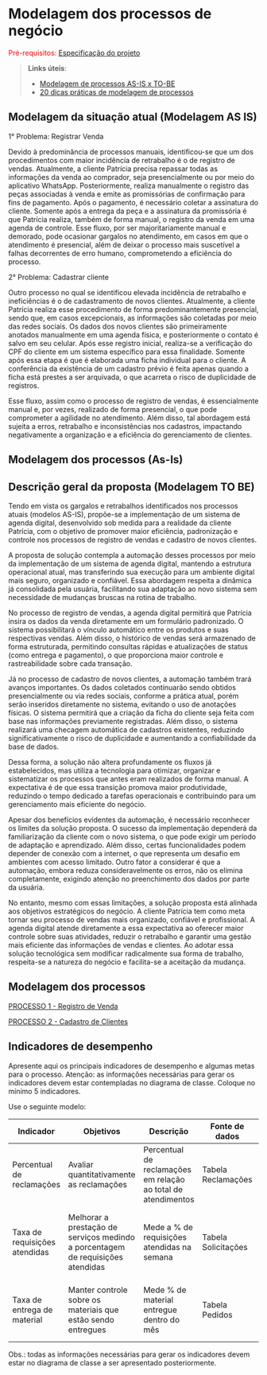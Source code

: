 # Modelagem dos processos de negócio

<span style="color:red">Pré-requisitos: <a href="02-Especificacao.md"> Especificação do projeto</a></span>

> **Links úteis**:
> - [Modelagem de processos AS-IS x TO-BE](https://dheka.com.br/modelagem-as-is-to-be/)
> - [20 dicas práticas de modelagem de processos](https://dheka.com.br/20-dicas-praticas-de-modelagem-de-processos/)

## Modelagem da situação atual (Modelagem AS IS)

1° Problema: Registrar Venda 

Devido à predominância de processos manuais, identificou-se que um dos procedimentos com maior incidência de retrabalho é o de registro de vendas. Atualmente, a cliente Patrícia precisa repassar todas as informações da venda ao comprador, seja presencialmente ou por meio do aplicativo WhatsApp. Posteriormente, realiza manualmente o registro das peças associadas à venda e emite as promissórias de confirmação para fins de pagamento. Após o pagamento, é necessário coletar a assinatura do cliente. Somente após a entrega da peça e a assinatura da promissória é que Patrícia realiza, também de forma manual, o registro da venda em uma agenda de controle. Esse fluxo, por ser majoritariamente manual e demorado, pode ocasionar gargalos no atendimento, em casos em que o atendimento é presencial, além de deixar o processo mais suscetível a falhas decorrentes de erro humano, comprometendo a eficiência do processo.   

2° Problema: Cadastrar cliente 

Outro processo no qual se identificou elevada incidência de retrabalho e ineficiências é o de cadastramento de novos clientes. Atualmente, a cliente Patrícia realiza esse procedimento de forma predominantemente presencial, sendo que, em casos excepcionais, as informações são coletadas por meio das redes sociais. Os dados dos novos clientes são primeiramente anotados manualmente em uma agenda física, e posteriormente o contato é salvo em seu celular. Após esse registro inicial, realiza-se a verificação do CPF do cliente em um sistema específico para essa finalidade. Somente após essa etapa é que é elaborada uma ficha individual para o cliente. A conferência da existência de um cadastro prévio é feita apenas quando a ficha está prestes a ser arquivada, o que acarreta o risco de duplicidade de registros. 

Esse fluxo, assim como o processo de registro de vendas, é essencialmente manual e, por vezes, realizado de forma presencial, o que pode comprometer a agilidade no atendimento. Além disso, tal abordagem está sujeita a erros, retrabalho e inconsistências nos cadastros, impactando negativamente a organização e a eficiência do gerenciamento de clientes. 


## Modelagem dos processos (As-Is)


## Descrição geral da proposta (Modelagem TO BE)

Tendo em vista os gargalos e retrabalhos identificados nos processos atuais (modelos AS-IS), propõe-se a implementação de um sistema de agenda digital, desenvolvido sob medida para a realidade da cliente Patrícia, com o objetivo de promover maior eficiência, padronização e controle nos processos de registro de vendas e cadastro de novos clientes. 

A proposta de solução contempla a automação desses processos por meio da implementação de um sistema de agenda digital, mantendo a estrutura operacional atual, mas transferindo sua execução para um ambiente digital mais seguro, organizado e confiável. Essa abordagem respeita a dinâmica já consolidada pela usuária, facilitando sua adaptação ao novo sistema sem necessidade de mudanças bruscas na rotina de trabalho. 

No processo de registro de vendas, a agenda digital permitirá que Patrícia insira os dados da venda diretamente em um formulário padronizado. O sistema possibilitará o vínculo automático entre os produtos e suas respectivas vendas. Além disso, o histórico de vendas será armazenado de forma estruturada, permitindo consultas rápidas e atualizações de status (como entrega e pagamento), o que proporciona maior controle e rastreabilidade sobre cada transação. 

Já no processo de cadastro de novos clientes, a automação também trará avanços importantes. Os dados coletados continuarão sendo obtidos presencialmente ou via redes sociais, conforme a prática atual, porém serão inseridos diretamente no sistema, evitando o uso de anotações físicas. O sistema permitirá que a criação da ficha do cliente seja feita com base nas informações previamente registradas. Além disso, o sistema realizará uma checagem automática de cadastros existentes, reduzindo significativamente o risco de duplicidade e aumentando a confiabilidade da base de dados. 

Dessa forma, a solução não altera profundamente os fluxos já estabelecidos, mas utiliza a tecnologia para otimizar, organizar e sistematizar os processos que antes eram realizados de forma manual. A expectativa é de que essa transição promova maior produtividade, reduzindo o tempo dedicado a tarefas operacionais e contribuindo para um gerenciamento mais eficiente do negócio. 

Apesar dos benefícios evidentes da automação, é necessário reconhecer os limites da solução proposta. O sucesso da implementação dependerá da familiarização da cliente com o novo sistema, o que pode exigir um período de adaptação e aprendizado. Além disso, certas funcionalidades podem depender de conexão com a internet, o que representa um desafio em ambientes com acesso limitado. Outro fator a considerar é que a automação, embora reduza consideravelmente os erros, não os elimina completamente, exigindo atenção no preenchimento dos dados por parte da usuária. 

No entanto, mesmo com essas limitações, a solução proposta está alinhada aos objetivos estratégicos do negócio. A cliente Patrícia tem como meta tornar seu processo de vendas mais organizado, confiável e profissional. A agenda digital atende diretamente a essa expectativa ao oferecer maior controle sobre suas atividades, reduzir o retrabalho e garantir uma gestão mais eficiente das informações de vendas e clientes. Ao adotar essa solução tecnológica sem modificar radicalmente sua forma de trabalho, respeita-se a natureza do negócio e facilita-se a aceitação da mudança. 

## Modelagem dos processos

[PROCESSO 1 - Registro de Venda](./processes/processo-1-nome-do-processo.md "Detalhamento do processo 1.")

[PROCESSO 2 - Cadastro de Clientes](./processes/processo-2-nome-do-processo.md "Detalhamento do processo 2.")


## Indicadores de desempenho

Apresente aqui os principais indicadores de desempenho e algumas metas para o processo. Atenção: as informações necessárias para gerar os indicadores devem estar contempladas no diagrama de classe. Coloque no mínimo 5 indicadores.

Use o seguinte modelo:

| **Indicador** | **Objetivos** | **Descrição** | **Fonte de dados** | **Fórmula de cálculo** |
| ---           | ---           | ---           | ---             | ---             |
| Percentual de reclamações | Avaliar quantitativamente as reclamações | Percentual de reclamações em relação ao total de atendimentos | Tabela Reclamações | número total de reclamações / número total de atendimentos |
| Taxa de requisições atendidas | Melhorar a prestação de serviços medindo a porcentagem de requisições atendidas| Mede a % de requisições atendidas na semana | Tabela Solicitações | (número de requisições atendidas / número total de requisições) * 100 |
| Taxa de entrega de material | Manter controle sobre os materiais que estão sendo entregues | Mede % de material entregue dentro do mês | Tabela Pedidos | (número de pedidos entregues / número total de pedidos) * 100 |


Obs.: todas as informações necessárias para gerar os indicadores devem estar no diagrama de classe a ser apresentado posteriormente.
